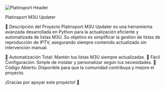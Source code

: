 ![Platinsport Header](https://www.platinsport.com/resim/Header.webp)

Platinsport M3U Updater

📌 Descripción del Proyecto
Platinsport M3U Updater es una herramienta avanzada desarrollada en Python para la actualización eficiente y automatizada de listas M3U. 
Su objetivo es simplificar la gestión de listas de reproducción de IPTV, asegurando siempre contenido actualizado sin intervención manual.

🔹 Automatización Total: Mantén tus listas M3U siempre actualizadas. 
🔹 Fácil Configuración: Simple de instalar y personalizar según tus necesidades. 
🔹 Código Abierto: Disponible para que la comunidad contribuya y mejore el proyecto.

¡Gracias por apoyar este proyecto! 🚀
